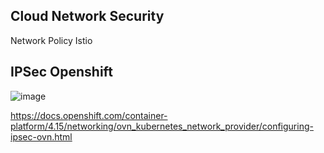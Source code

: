 Cloud Network Security
------------

Network Policy
Istio

IPSec Openshift
------------
![image](https://github.com/user-attachments/assets/2171e0c1-0898-4fe6-8fcb-84fa54253694)

https://docs.openshift.com/container-platform/4.15/networking/ovn_kubernetes_network_provider/configuring-ipsec-ovn.html
